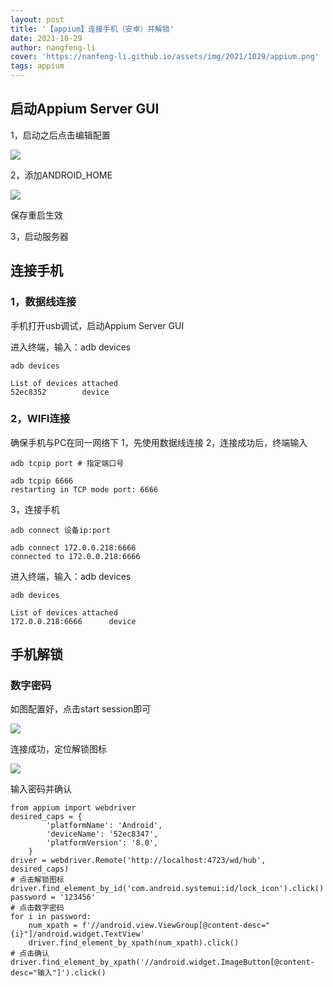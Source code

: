 ```yaml
---
layout: post
title: '【appium】连接手机（安卓）并解锁'
date: 2021-10-29
author: nangfeng-li
cover: 'https://nanfeng-li.github.io/assets/img/2021/1029/appium.png'
tags: appium
---
```


## 启动Appium Server GUI

1，启动之后点击编辑配置

![](https://nanfeng-li.github.io/assets/img/2021/1029/appium_server_gui.png)

2，添加ANDROID_HOME

![](https://nanfeng-li.github.io/assets/img/2021/1029/append_android_home.png)

保存重启生效

3，启动服务器

## 连接手机

### 1，数据线连接

手机打开usb调试，启动Appium Server GUI

进入终端，输入：adb devices

```
adb devices

List of devices attached
52ec8352        device
```

### 2，WIFI连接

确保手机与PC在同一网络下
1，先使用数据线连接
2，连接成功后，终端输入

```
adb tcpip port # 指定端口号

adb tcpip 6666
restarting in TCP mode port: 6666
```

3，连接手机

```
adb connect 设备ip:port

adb connect 172.0.0.218:6666
connected to 172.0.0.218:6666
```

进入终端，输入：adb devices

```
adb devices

List of devices attached
172.0.0.218:6666      device
```

## 手机解锁

### 数字密码

如图配置好，点击start session即可

![](https://nanfeng-li.github.io/assets/img/2021/1029/connect_mobile.png)

连接成功，定位解锁图标

![](https://nanfeng-li.github.io/assets/img/2021/1029/unlock.png)

输入密码并确认

```
from appium import webdriver
desired_caps = {
        'platformName': 'Android',
        'deviceName': '52ec8347',
        'platformVersion': '8.0',
    }
driver = webdriver.Remote('http://localhost:4723/wd/hub', desired_caps)
# 点击解锁图标
driver.find_element_by_id('com.android.systemui:id/lock_icon').click()
password = '123456'
# 点击数字密码
for i in password:
    num_xpath = f'//android.view.ViewGroup[@content-desc="{i}"]/android.widget.TextView'
    driver.find_element_by_xpath(num_xpath).click()
# 点击确认
driver.find_element_by_xpath('//android.widget.ImageButton[@content-desc="输入"]').click()
```

